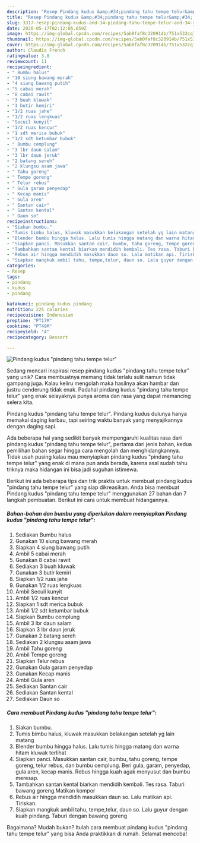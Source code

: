 ```yaml
---
description: "Resep Pindang kudus &amp;#34;pindang tahu tempe telur&amp;#34; yang Lezat"
title: "Resep Pindang kudus &amp;#34;pindang tahu tempe telur&amp;#34; yang Lezat"
slug: 3317-resep-pindang-kudus-and-34-pindang-tahu-tempe-telur-and-34-yang-lezat
date: 2020-05-17T02:12:05.659Z
image: https://img-global.cpcdn.com/recipes/5ab0faf8c320914b/751x532cq70/pindang-kudus-pindang-tahu-tempe-telur-foto-resep-utama.jpg
thumbnail: https://img-global.cpcdn.com/recipes/5ab0faf8c320914b/751x532cq70/pindang-kudus-pindang-tahu-tempe-telur-foto-resep-utama.jpg
cover: https://img-global.cpcdn.com/recipes/5ab0faf8c320914b/751x532cq70/pindang-kudus-pindang-tahu-tempe-telur-foto-resep-utama.jpg
author: Claudia French
ratingvalue: 3.8
reviewcount: 11
recipeingredient:
- " Bumbu halus"
- "10 siung bawang merah"
- "4 siung bawang putih"
- "5 cabai merah"
- "8 cabai rawit"
- "3 buah kluwak"
- "3 butir kemiri"
- "1/2 ruas jahe"
- "1/2 ruas lengkuas"
- "Secuil kunyit"
- "1/2 ruas kencur"
- "1 sdt merica bubuk"
- "1/2 sdt ketumbar bubuk"
- " Bumbu cemplung"
- "3 lbr daun salam"
- "3 lbr daun jeruk"
- "2 batang sereh"
- "2 klungsu asam jawa"
- " Tahu goreng"
- " Tempe goreng"
- " Telur rebus"
- " Gula garam penyedap"
- " Kecap manis"
- " Gula aren"
- " Santan cair"
- " Santan kental"
- " Daun so"
recipeinstructions:
- "Siakan bumbu."
- "Tumis bimbu halus, kluwak masukkan belakangan setelah yg lain matang"
- "Blender bumbu hingga halus. Lalu tumis hingga matang dan warna hitam kluwak terlihat"
- "Siapkan panci. Masukkan santan cair, bumbu, tahu goreng, tempe goreng, telur rebus, dan bumbu cemplung. Beri gula, garam, penyedap, gula aren, kecap manis. Rebus hingga kuah agak menyusut dan bumbu meresap."
- "Tambahkan santan kental biarkan mendidih kembali. Tes rasa. Taburi bawang goreng.Matikan kompor"
- "Rebus air hingga mendidih masukkan daun so. Lalu matikan api. Tiriskan."
- "Siapkan mangkuk ambil tahu, tempe,telur, daun so. Lalu guyur dengan kuah pindang. Taburi dengan bawang goreng"
categories:
- Resep
tags:
- pindang
- kudus
- pindang

katakunci: pindang kudus pindang 
nutrition: 225 calories
recipecuisine: Indonesian
preptime: "PT17M"
cooktime: "PT49M"
recipeyield: "4"
recipecategory: Dessert

---
```



![Pindang kudus &#34;pindang tahu tempe telur&#34;](https://img-global.cpcdn.com/recipes/5ab0faf8c320914b/751x532cq70/pindang-kudus-pindang-tahu-tempe-telur-foto-resep-utama.jpg)

Sedang mencari inspirasi resep pindang kudus &#34;pindang tahu tempe telur&#34; yang unik? Cara membuatnya memang tidak terlalu sulit namun tidak gampang juga. Kalau keliru mengolah maka hasilnya akan hambar dan justru cenderung tidak enak. Padahal pindang kudus &#34;pindang tahu tempe telur&#34; yang enak selayaknya punya aroma dan rasa yang dapat memancing selera kita.

Pindang kudus &#34;pindang tahu tempe telur&#34;. Pindang kudus dulunya hanya memakai daging kerbau, tapi seiring waktu banyak yang menyajikannya dengan daging sapi.

Ada beberapa hal yang sedikit banyak mempengaruhi kualitas rasa dari pindang kudus &#34;pindang tahu tempe telur&#34;, pertama dari jenis bahan, kedua pemilihan bahan segar hingga cara mengolah dan menghidangkannya. Tidak usah pusing kalau mau menyiapkan pindang kudus &#34;pindang tahu tempe telur&#34; yang enak di mana pun anda berada, karena asal sudah tahu triknya maka hidangan ini bisa jadi suguhan istimewa.


Berikut ini ada beberapa tips dan trik praktis untuk membuat pindang kudus &#34;pindang tahu tempe telur&#34; yang siap dikreasikan. Anda bisa membuat Pindang kudus &#34;pindang tahu tempe telur&#34; menggunakan 27 bahan dan 7 langkah pembuatan. Berikut ini cara untuk membuat hidangannya.

<!--inarticleads1-->

##### Bahan-bahan dan bumbu yang diperlukan dalam menyiapkan Pindang kudus &#34;pindang tahu tempe telur&#34;:

1. Sediakan  Bumbu halus
1. Gunakan 10 siung bawang merah
1. Siapkan 4 siung bawang putih
1. Ambil 5 cabai merah
1. Gunakan 8 cabai rawit
1. Sediakan 3 buah kluwak
1. Gunakan 3 butir kemiri
1. Siapkan 1/2 ruas jahe
1. Gunakan 1/2 ruas lengkuas
1. Ambil Secuil kunyit
1. Ambil 1/2 ruas kencur
1. Siapkan 1 sdt merica bubuk
1. Ambil 1/2 sdt ketumbar bubuk
1. Siapkan  Bumbu cemplung
1. Ambil 3 lbr daun salam
1. Siapkan 3 lbr daun jeruk
1. Gunakan 2 batang sereh
1. Sediakan 2 klungsu asam jawa
1. Ambil  Tahu goreng
1. Ambil  Tempe goreng
1. Siapkan  Telur rebus
1. Gunakan  Gula garam penyedap
1. Gunakan  Kecap manis
1. Ambil  Gula aren
1. Sediakan  Santan cair
1. Sediakan  Santan kental
1. Sediakan  Daun so




<!--inarticleads2-->

##### Cara membuat Pindang kudus &#34;pindang tahu tempe telur&#34;:

1. Siakan bumbu.
1. Tumis bimbu halus, kluwak masukkan belakangan setelah yg lain matang
1. Blender bumbu hingga halus. Lalu tumis hingga matang dan warna hitam kluwak terlihat
1. Siapkan panci. Masukkan santan cair, bumbu, tahu goreng, tempe goreng, telur rebus, dan bumbu cemplung. Beri gula, garam, penyedap, gula aren, kecap manis. Rebus hingga kuah agak menyusut dan bumbu meresap.
1. Tambahkan santan kental biarkan mendidih kembali. Tes rasa. Taburi bawang goreng.Matikan kompor
1. Rebus air hingga mendidih masukkan daun so. Lalu matikan api. Tiriskan.
1. Siapkan mangkuk ambil tahu, tempe,telur, daun so. Lalu guyur dengan kuah pindang. Taburi dengan bawang goreng




Bagaimana? Mudah bukan? Itulah cara membuat pindang kudus &#34;pindang tahu tempe telur&#34; yang bisa Anda praktikkan di rumah. Selamat mencoba!
